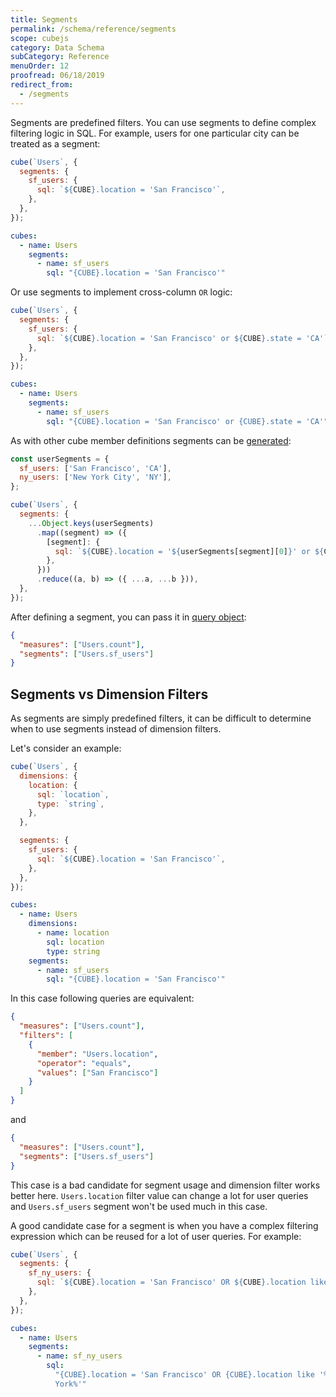 ```yaml
---
title: Segments
permalink: /schema/reference/segments
scope: cubejs
category: Data Schema
subCategory: Reference
menuOrder: 12
proofread: 06/18/2019
redirect_from:
  - /segments
---
```


Segments are predefined filters. You can use segments to define complex
filtering logic in SQL. For example, users for one particular city can be
treated as a segment:

<CodeTabs>

```javascript
cube(`Users`, {
  segments: {
    sf_users: {
      sql: `${CUBE}.location = 'San Francisco'`,
    },
  },
});
```

```yaml
cubes:
  - name: Users
    segments:
      - name: sf_users
        sql: "{CUBE}.location = 'San Francisco'"
```

</CodeTabs>

Or use segments to implement cross-column `OR` logic:

<CodeTabs>

```javascript
cube(`Users`, {
  segments: {
    sf_users: {
      sql: `${CUBE}.location = 'San Francisco' or ${CUBE}.state = 'CA'`,
    },
  },
});
```

```yaml
cubes:
  - name: Users
    segments:
      - name: sf_users
        sql: "{CUBE}.location = 'San Francisco' or {CUBE}.state = 'CA'"
```

</CodeTabs>

As with other cube member definitions segments can be
[generated][ref-schema-gen]:

```javascript
const userSegments = {
  sf_users: ['San Francisco', 'CA'],
  ny_users: ['New York City', 'NY'],
};

cube(`Users`, {
  segments: {
    ...Object.keys(userSegments)
      .map((segment) => ({
        [segment]: {
          sql: `${CUBE}.location = '${userSegments[segment][0]}' or ${CUBE}.state = '${userSegments[segment][1]}'`,
        },
      }))
      .reduce((a, b) => ({ ...a, ...b })),
  },
});
```

After defining a segment, you can pass it in [query object][ref-backend-query]:

```json
{
  "measures": ["Users.count"],
  "segments": ["Users.sf_users"]
}
```

## Segments vs Dimension Filters

As segments are simply predefined filters, it can be difficult to determine when
to use segments instead of dimension filters.

Let's consider an example:

<CodeTabs>

```javascript
cube(`Users`, {
  dimensions: {
    location: {
      sql: `location`,
      type: `string`,
    },
  },

  segments: {
    sf_users: {
      sql: `${CUBE}.location = 'San Francisco'`,
    },
  },
});
```

```yaml
cubes:
  - name: Users
    dimensions:
      - name: location
        sql: location
        type: string
    segments:
      - name: sf_users
        sql: "{CUBE}.location = 'San Francisco'"
```

</CodeTabs>

In this case following queries are equivalent:

```json
{
  "measures": ["Users.count"],
  "filters": [
    {
      "member": "Users.location",
      "operator": "equals",
      "values": ["San Francisco"]
    }
  ]
}
```

and

```json
{
  "measures": ["Users.count"],
  "segments": ["Users.sf_users"]
}
```

This case is a bad candidate for segment usage and dimension filter works better
here. `Users.location` filter value can change a lot for user queries and
`Users.sf_users` segment won't be used much in this case.

A good candidate case for a segment is when you have a complex filtering
expression which can be reused for a lot of user queries. For example:

<CodeTabs>

```javascript
cube(`Users`, {
  segments: {
    sf_ny_users: {
      sql: `${CUBE}.location = 'San Francisco' OR ${CUBE}.location like '%New York%'`,
    },
  },
});
```

```yaml
cubes:
  - name: Users
    segments:
      - name: sf_ny_users
        sql:
          "{CUBE}.location = 'San Francisco' OR {CUBE}.location like '%New
          York%'"
```

</CodeTabs>

[ref-backend-query]: /query-format
[ref-schema-gen]: /recipes/schema-generation
